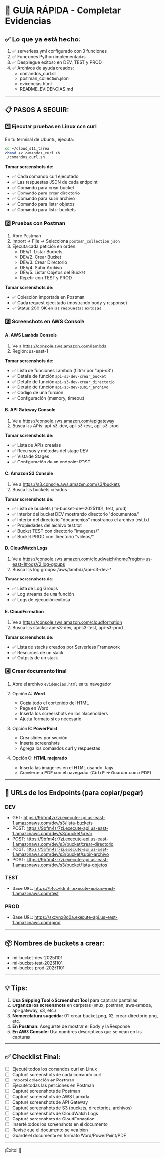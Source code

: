 # 🚀 GUÍA RÁPIDA - Completar Evidencias

## ✅ Lo que ya está hecho:

1. ✅ serverless.yml configurado con 3 funciones
2. ✅ Funciones Python implementadas
3. ✅ Despliegue exitoso en DEV, TEST y PROD
4. ✅ Archivos de ayuda creados:
   - comandos_curl.sh
   - postman_collection.json
   - evidencias.html
   - README_EVIDENCIAS.md

---

## 📋 PASOS A SEGUIR:

### 1️⃣ Ejecutar pruebas en Linux con curl

En tu terminal de Ubuntu, ejecuta:

```bash
cd ~/cloud_s11_tarea
chmod +x comandos_curl.sh
./comandos_curl.sh
```

**Tomar screenshots de:**
- ✅ Cada comando curl ejecutado
- ✅ Las respuestas JSON de cada endpoint
- ✅ Comando para crear bucket
- ✅ Comando para crear directorio
- ✅ Comando para subir archivo
- ✅ Comando para listar objetos
- ✅ Comando para listar buckets

### 2️⃣ Pruebas con Postman

1. Abre Postman
2. Import → File → Selecciona `postman_collection.json`
3. Ejecuta cada petición en orden:
   - DEV/1. Listar Buckets
   - DEV/2. Crear Bucket
   - DEV/3. Crear Directorio
   - DEV/4. Subir Archivo
   - DEV/5. Listar Objetos del Bucket
   - Repetir con TEST y PROD

**Tomar screenshots de:**
- ✅ Colección importada en Postman
- ✅ Cada request ejecutado (mostrando body y response)
- ✅ Status 200 OK en las respuestas exitosas

### 3️⃣ Screenshots en AWS Console

#### A. AWS Lambda Console
1. Ve a https://console.aws.amazon.com/lambda
2. Región: us-east-1

**Tomar screenshots de:**
- ✅ Lista de funciones Lambda (filtrar por "api-s3")
- ✅ Detalle de función `api-s3-dev-crear_bucket`
- ✅ Detalle de función `api-s3-dev-crear_directorio`
- ✅ Detalle de función `api-s3-dev-subir_archivo`
- ✅ Código de una función
- ✅ Configuración (memory, timeout)

#### B. API Gateway Console
1. Ve a https://console.aws.amazon.com/apigateway
2. Busca las APIs: api-s3-dev, api-s3-test, api-s3-prod

**Tomar screenshots de:**
- ✅ Lista de APIs creadas
- ✅ Recursos y métodos del stage DEV
- ✅ Vista de Stages
- ✅ Configuración de un endpoint POST

#### C. Amazon S3 Console
1. Ve a https://s3.console.aws.amazon.com/s3/buckets
2. Busca los buckets creados

**Tomar screenshots de:**
- ✅ Lista de buckets (mi-bucket-dev-20251101, test, prod)
- ✅ Interior del bucket DEV mostrando directorio "documentos/"
- ✅ Interior del directorio "documentos" mostrando el archivo test.txt
- ✅ Propiedades del archivo test.txt
- ✅ Bucket TEST con directorio "imagenes/"
- ✅ Bucket PROD con directorio "videos/"

#### D. CloudWatch Logs
1. Ve a https://console.aws.amazon.com/cloudwatch/home?region=us-east-1#logsV2:log-groups
2. Busca los log groups: /aws/lambda/api-s3-dev-*

**Tomar screenshots de:**
- ✅ Lista de Log Groups
- ✅ Log streams de una función
- ✅ Logs de ejecución exitosa

#### E. CloudFormation
1. Ve a https://console.aws.amazon.com/cloudformation
2. Busca los stacks: api-s3-dev, api-s3-test, api-s3-prod

**Tomar screenshots de:**
- ✅ Lista de stacks creados por Serverless Framework
- ✅ Resources de un stack
- ✅ Outputs de un stack

### 4️⃣ Crear documento final

1. Abre el archivo `evidencias.html` en tu navegador
2. Opción A: **Word**
   - Copia todo el contenido del HTML
   - Pega en Word
   - Inserta los screenshots en los placeholders
   - Ajusta formato si es necesario

3. Opción B: **PowerPoint**
   - Crea slides por sección
   - Inserta screenshots
   - Agrega los comandos curl y respuestas

4. Opción C: **HTML mejorado**
   - Inserta las imágenes en el HTML usando <img> tags
   - Convierte a PDF con el navegador (Ctrl+P → Guardar como PDF)

---

## 🎯 URLs de los Endpoints (para copiar/pegar)

### DEV
- GET: https://9bfm4zr7zi.execute-api.us-east-1.amazonaws.com/dev/s3/lista-buckets
- POST: https://9bfm4zr7zi.execute-api.us-east-1.amazonaws.com/dev/s3/bucket/crear
- POST: https://9bfm4zr7zi.execute-api.us-east-1.amazonaws.com/dev/s3/bucket/crear-directorio
- POST: https://9bfm4zr7zi.execute-api.us-east-1.amazonaws.com/dev/s3/bucket/subir-archivo
- POST: https://9bfm4zr7zi.execute-api.us-east-1.amazonaws.com/dev/s3/bucket/lista-objetos

### TEST
- Base URL: https://t4ccvldmhi.execute-api.us-east-1.amazonaws.com/test

### PROD
- Base URL: https://sxzvnx8o0a.execute-api.us-east-1.amazonaws.com/prod

---

## 📦 Nombres de buckets a crear:

- mi-bucket-dev-20251101
- mi-bucket-test-20251101
- mi-bucket-prod-20251101

---

## 💡 Tips:

1. **Usa Snipping Tool o Screenshot Tool** para capturar pantallas
2. **Organiza los screenshots** en carpetas (linux, postman, aws-lambda, api-gateway, s3, etc.)
3. **Nomenclatura sugerida:** 01-crear-bucket.png, 02-crear-directorio.png, etc.
4. **En Postman:** Asegúrate de mostrar el Body y la Response
5. **En AWS Console:** Usa nombres descriptivos que se vean en las capturas

---

## ✅ Checklist Final:

- [ ] Ejecuté todos los comandos curl en Linux
- [ ] Capturé screenshots de cada comando curl
- [ ] Importé colección en Postman
- [ ] Ejecuté todas las peticiones en Postman
- [ ] Capturé screenshots de Postman
- [ ] Capturé screenshots de AWS Lambda
- [ ] Capturé screenshots de API Gateway
- [ ] Capturé screenshots de S3 (buckets, directorios, archivos)
- [ ] Capturé screenshots de CloudWatch Logs
- [ ] Capturé screenshots de CloudFormation
- [ ] Inserté todos los screenshots en el documento
- [ ] Revisé que el documento se vea bien
- [ ] Guardé el documento en formato Word/PowerPoint/PDF

---

¡Éxito! 🎉
